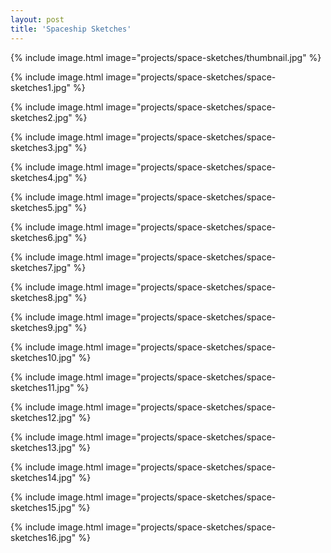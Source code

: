 ```yaml
---
layout: post
title: 'Spaceship Sketches'
---
```


{% include image.html image="projects/space-sketches/thumbnail.jpg" %}

{% include image.html image="projects/space-sketches/space-sketches1.jpg" %}

{% include image.html image="projects/space-sketches/space-sketches2.jpg" %}

{% include image.html image="projects/space-sketches/space-sketches3.jpg" %}

{% include image.html image="projects/space-sketches/space-sketches4.jpg" %}

{% include image.html image="projects/space-sketches/space-sketches5.jpg" %}

{% include image.html image="projects/space-sketches/space-sketches6.jpg" %}

{% include image.html image="projects/space-sketches/space-sketches7.jpg" %}

{% include image.html image="projects/space-sketches/space-sketches8.jpg" %}

{% include image.html image="projects/space-sketches/space-sketches9.jpg" %}

{% include image.html image="projects/space-sketches/space-sketches10.jpg" %}

{% include image.html image="projects/space-sketches/space-sketches11.jpg" %}

{% include image.html image="projects/space-sketches/space-sketches12.jpg" %}

{% include image.html image="projects/space-sketches/space-sketches13.jpg" %}

{% include image.html image="projects/space-sketches/space-sketches14.jpg" %}

{% include image.html image="projects/space-sketches/space-sketches15.jpg" %}

{% include image.html image="projects/space-sketches/space-sketches16.jpg" %}